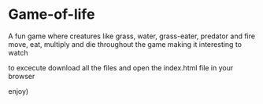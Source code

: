 # Game-of-life
A fun game where creatures like grass, water, grass-eater, predator and fire move, eat, multiply and die throughout the game making it interesting to watch

to excecute download all the files and open the index.html file in your browser

enjoy)
